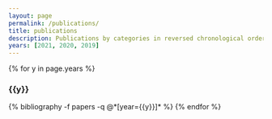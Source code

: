 ```yaml
---
layout: page
permalink: /publications/
title: publications
description: Publications by categories in reversed chronological order. Generated by jekyll-scholar.
years: [2021, 2020, 2019]
---
```


{% for y in page.years %}
  <h3 class="year">{{y}}</h3>
  {% bibliography -f papers -q @*[year={{y}}]* %}
{% endfor %}
